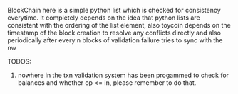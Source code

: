 BlockChain here is a simple python list which is checked for consistency everytime. It completely depends on the idea that
python lists are consistent with the ordering of the list element, also toycoin depends on the timestamp of the block creation
to resolve any conflicts directly and also periodically after every n blocks of validation failure tries to sync with the nw

TODOS:

1) nowhere in the txn validation system has been progammed to check for balances and whether op <= in, please remember to do that.
